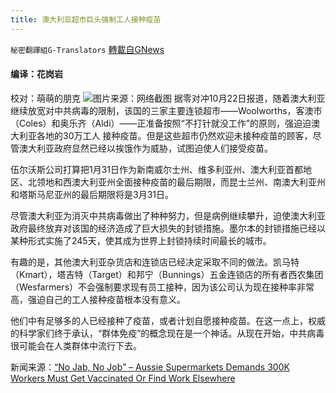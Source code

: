 ```yaml
---
title: 澳大利亚超市巨头强制工人接种疫苗
---
```

`秘密翻譯組G-Translators` [轉載自GNews](https://gnews.org/zh-hans/1611871/)

#### 编译：花岗岩
校对：萌萌的朋克
![](https://assets.gnews.org/wp-content/uploads/2021/10/2-109.jpg)图片来源：网络截图
据零对冲10月22日报道，随着澳大利亚继续放宽对中共病毒的限制，该国的三家主要连锁超市——Woolworths，客澳市（Coles）和奥乐齐（Aldi）——正准备按照“不打针就没工作”的原则，强迫迫澳大利亚各地的30万工人 接种疫苗。但是这些超市仍然欢迎未接种疫苗的顾客，尽管澳大利亚政府显然已经以挨饿作为威胁，试图迫使人们接受疫苗。

伍尔沃斯公司打算把1月31日作为新南威尔士州、维多利亚州、澳大利亚首都地区、北领地和西澳大利亚州全面接种疫苗的最后期限，而昆士兰州、南澳大利亚州和塔斯马尼亚州的最后期限将是3月31日。

尽管澳大利亚为消灭中共病毒做出了种种努力，但是病例继续攀升，迫使澳大利亚政府最终放弃对该国的经济造成了巨大损失的封锁措施。墨尔本的封锁措施已经以某种形式实施了245天，使其成为世界上封锁持续时间最长的城市。

有趣的是，其他澳大利亚杂货店和连锁店已经决定采取不同的做法。凯马特（Kmart），塔吉特（Target）和邦宁（Bunnings）五金连锁店的所有者西农集团（Wesfarmers）不会强制要求现有员工接种，因为该公司认为现在接种率非常高，强迫自己的工人接种疫苗根本没有意义。

他们中有足够多的人已经接种了疫苗，或者计划自愿接种疫苗。在这一点上，权威的科学家们终于承认，“群体免疫”的概念现在是一个神话。从现在开始，中共病毒很可能会在人类群体中流行下去。

新闻来源：[“No Jab, No Job” – Aussie Supermarkets Demands 300K Workers Must Get Vaccinated Or Find Work Elsewhere](https://www.zerohedge.com/covid-19/no-jab-no-job-aussie-supermarkets-demands-300k-workers-must-get-vaccinated-or-find-work)
